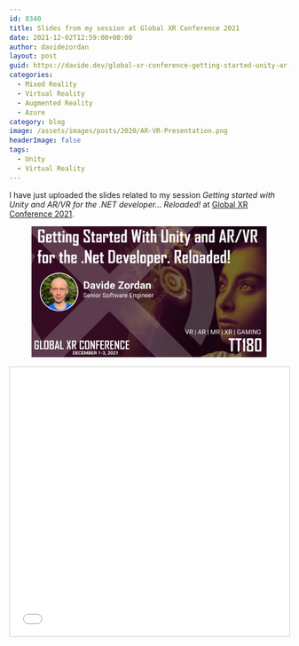 ```yaml
---
id: 8340
title: Slides from my session at Global XR Conference 2021
date: 2021-12-02T12:59:00+00:00
author: davidezordan
layout: post
guid: https://davide.dev/global-xr-conference-getting-started-unity-ar-vr-reloaded.
categories:
  - Mixed Reality
  - Virtual Reality
  - Augmented Reality
  - Azure
category: blog
image: /assets/images/posts/2020/AR-VR-Presentation.png
headerImage: false
tags:
  - Unity
  - Virtual Reality
---
```

<p style="text-align: left;">I have just uploaded the slides related to my session <em>Getting started with Unity and AR/VR for the .NET developer... Reloaded!</em> at <a href="https://globalxrconference.com/" target="_blank" rel="noopener">Global XR Conference 2021</a>.
</p>

<p align="center">
<figure><img src="../assets/images/posts/2021/12/GlobalXRConferenceTT180.png" width="595" /></figure>
</p>

<p align="center">
<iframe src="//www.slideshare.net/slideshow/embed_code/key/JQkvam5dqVepO" width="595" height="485" frameborder="0" marginwidth="0" marginheight="0" scrolling="no" style="border:1px solid #CCC; border-width:1px; margin-bottom:5px; max-width: 100%;" allowfullscreen>
</iframe>
</p>